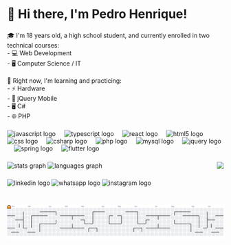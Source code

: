 <h1 align="left">👋 Hi there, I'm Pedro Henrique!</h1>

###

<p align="left">🎓 I'm 18 years old, a high school student, and currently enrolled in two technical courses:  <br>- 💻 Web Development  <br>- 🖥️ Computer Science / IT  <br><br>🚀 Right now, I'm learning and practicing:  <br>- ⚡ Hardware<br>- 📱 jQuery Mobile  <br>- 🖥️ C#<br>- 🌐 PHP</p>

###

<div align="left">
  <img src="https://cdn.jsdelivr.net/gh/devicons/devicon/icons/javascript/javascript-original.svg" height="40" alt="javascript logo"  />
  <img width="12" />
  <img src="https://cdn.jsdelivr.net/gh/devicons/devicon/icons/typescript/typescript-original.svg" height="40" alt="typescript logo"  />
  <img width="12" />
  <img src="https://cdn.jsdelivr.net/gh/devicons/devicon/icons/react/react-original.svg" height="40" alt="react logo"  />
  <img width="12" />
  <img src="https://cdn.jsdelivr.net/gh/devicons/devicon/icons/html5/html5-original.svg" height="40" alt="html5 logo"  />
  <img width="12" />
  <img src="https://cdn.jsdelivr.net/gh/devicons/devicon/icons/css3/css3-original.svg" height="40" alt="css logo"  />
  <img width="12" />
  <img src="https://cdn.jsdelivr.net/gh/devicons/devicon/icons/csharp/csharp-original.svg" height="40" alt="csharp logo"  />
  <img width="12" />
  <img src="https://cdn.jsdelivr.net/gh/devicons/devicon/icons/php/php-original.svg" height="40" alt="php logo"  />
  <img width="12" />
  <img src="https://cdn.jsdelivr.net/gh/devicons/devicon/icons/mysql/mysql-original.svg" height="40" alt="mysql logo"  />
  <img width="12" />
  <img src="https://cdn.jsdelivr.net/gh/devicons/devicon/icons/jquery/jquery-original.svg" height="40" alt="jquery logo"  />
  <img width="12" />
  <img src="https://cdn.jsdelivr.net/gh/devicons/devicon/icons/spring/spring-original.svg" height="40" alt="spring logo"  />
  <img width="12" />
  <img src="https://cdn.jsdelivr.net/gh/devicons/devicon/icons/flutter/flutter-original.svg" height="40" alt="flutter logo"  />
</div>

###

<img align="right" height="100" src="https://media.tenor.com/8QTiEfTe1RoAAAAj/niko-oneshot.gif"  />

###

<div align="left">
  <img src="https://github-readme-stats.vercel.app/api?username=PedroTavares05&hide_title=false&hide_rank=false&show_icons=true&include_all_commits=true&count_private=true&disable_animations=false&theme=vue-dark&locale=en&hide_border=true&order=1" height="150" alt="stats graph"  />
  <img src="https://github-readme-stats.vercel.app/api/top-langs?username=PedroTavares05&locale=en&hide_title=false&layout=compact&card_width=320&langs_count=11&theme=vue-dark&hide_border=false&order=2" height="140" alt="languages graph"  />
</div>

###

<div align="left">
  <img src="https://img.shields.io/static/v1?message=LinkedIn&logo=linkedin&label=&color=0077B5&logoColor=white&labelColor=&style=for-the-badge" height="40" alt="linkedin logo"  />
  <img src="https://img.shields.io/static/v1?message=Whatsapp&logo=whatsapp&label=&color=25D366&logoColor=white&labelColor=&style=for-the-badge" height="40" alt="whatsapp logo"  />
  <img src="https://img.shields.io/static/v1?message=Instagram&logo=instagram&label=&color=E4405F&logoColor=white&labelColor=&style=for-the-badge" height="40" alt="instagram logo"  />
</div>

###

<picture>
  <source media="(prefers-color-scheme: dark)" srcset="https://raw.githubusercontent.com/PedroTavares05/PedroTavares05/output/pacman-contribution-graph-dark.svg">
  <source media="(prefers-color-scheme: light)" srcset="https://raw.githubusercontent.com/PedroTavares05/PedroTavares05/output/pacman-contribution-graph.svg">
  <img alt="pacman contribution graph" src="https://raw.githubusercontent.com/PedroTavares05/PedroTavares05/output/pacman-contribution-graph.svg">
</picture>

###
